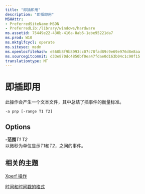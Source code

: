 ```yaml
---
title: "即插即用"
description: "即插即用"
MSHAttr:
- PreferredSiteName:MSDN
- PreferredLib:/library/windows/hardware
ms.assetid: 75449e22-430b-416a-8ab5-1ebe95221da7
ms.prod: W10
ms.mktglfcycl: operate
ms.sitesec: msdn
ms.openlocfilehash: e560b8f9b8993cc07c78fad89c9e69e976d8e8aa
ms.sourcegitcommit: d33e870dc4850bf0ea47fdae0d163b04c1c90f15
translationtype: MT
---
```

# <a name="pnp"></a>即插即用


此操作会产生一个文本文件，其中总结了插事件的衡量标准。

``` syntax
-a pnp [-range T1 T2]
```

## <a name="options"></a>Options


<a href="" id="-ranget1-t2"></a>**-范围***T1 T2*  
以微秒为单位显示*T1*和*T2*，之间的事件。

## <a name="related-topics"></a>相关的主题


[Xperf 操作](xperf-actions.md)

[时间和时间戳的格式](time-and-timestamp-formats.md)

 

 







